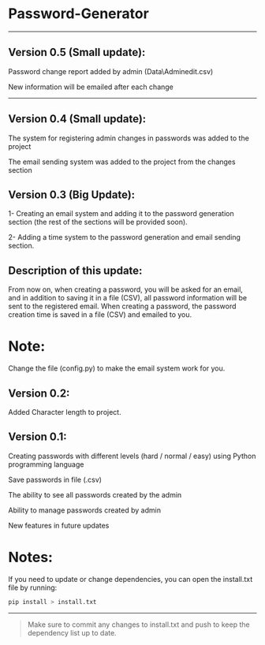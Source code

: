 # Password-Generator

---

## Version 0.5 (Small update):

Password change report added by admin (Data\Adminedit.csv)

New information will be emailed after each change

---

## Version 0.4 (Small update):

The system for registering admin changes in passwords was added to the project

The email sending system was added to the project from the changes section

## Version 0.3 (Big Update):

1- Creating an email system and adding it to the password generation section (the rest of the sections will be provided soon).

2- Adding a time system to the password generation and email sending section.

## Description of this update:

From now on, when creating a password, you will be asked for an email, and in addition to saving it in a file (CSV), all password information will be sent to the registered email.
When creating a password, the password creation time is saved in a file (CSV) and emailed to you.

# Note:

Change the file (config.py) to make the email system work for you.

## Version 0.2:

Added Character length to project.

## Version 0.1:

Creating passwords with different levels (hard / normal / easy) using Python programming language

Save passwords in file (.csv)

The ability to see all passwords created by the admin

Ability to manage passwords created by admin

New features in future updates

# Notes:

If you need to update or change dependencies, you can open the install.txt file by running:

```bash
pip install > install.txt
```

---

> Make sure to commit any changes to install.txt and push to keep the dependency list up to date.
